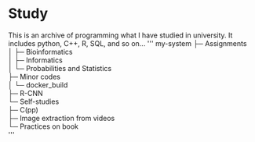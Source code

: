 # Study

This is an archive of programming what I have studied in university. It includes python, C++, R, SQL, and so on...
'''
my-system
├─ Assignments   
│  ├─ Bioinformatics   
│  ├─ Informatics   
│  └─ Probabilities and Statistics   
├─ Minor codes   
│  └─ docker_build   
├─ R-CNN   
└─ Self-studies   
   ├─ C(pp)   
   ├─ Image extraction from videos   
   └─ Practices on book   
'''
